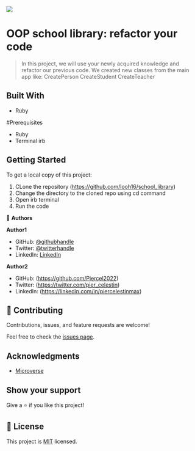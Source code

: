 ![](https://img.shields.io/badge/Microverse-blueviolet)

# OOP school library: refactor your code

> In this project, we will use your newly acquired knowledge and refactor our previous code. We created new classes from the main app like: 
CreatePerson
CreateStudent
CreateTeacher


## Built With

- Ruby

#Prerequisites
- Ruby
- Terminal irb

## Getting Started

To get a local copy of this project:
1. CLone the repository (https://github.com/looh16/school_library)
2. Change the directory to the cloned repo using cd command
3. Open irb terminal
4. Run the code


👤 **Authors**

**Author1**
- GitHub: [@githubhandle](https://github.com/looh16)
- Twitter: [@twitterhandle](https://twitter.com/custodiolanga1)
- LinkedIn: [LinkedIn](https://www.linkedin.com/in/custodio-serafim)

**Author2**

- GitHub: (https://github.com/Piercel2022)
- Twitter: (https://twitter.com/pier_celestin)
- LinkedIn: (https://linkedin.com/in/piercelestinmax)

## 🤝 Contributing

Contributions, issues, and feature requests are welcome!

Feel free to check the [issues page](https://github.com/looh16/school_library/issues).


## Acknowledgments

- [Microverse](https://www.microverse.org/)


## Show your support

Give a ⭐️ if you like this project!


## 📝 License

This project is [MIT](./MIT.md) licensed.
